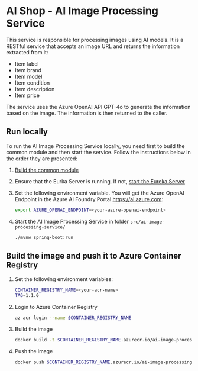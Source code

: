 # AI Shop - AI Image Processing Service

This service is responsible for processing images using AI models. It is a RESTful service that accepts an image URL and returns the information extracted from it:
- Item label
- Item brand
- Item model
- Item condition
- Item description
- Item price

The service uses the Azure OpenAI API GPT-4o to generate the information based on the image. The information is then returned to the caller.

## Run locally

To run the AI Image Processing Service locally, you need first to build the common module and then start the service. Follow the instructions below in the order they are presented:

1. [Build the common module](../java-ai-common/common/README.md)
2. Ensure that the Eurka Server is running. If not, [start the Eureka Server](../eureka-server/README.md)
3. Set the following environment variable. You will get the Azure OpenAI Endpoint in the Azure AI Foundry Portal https://ai.azure.com:

    ```bash
    export AZURE_OPENAI_ENDPOINT=<your-azure-openai-endpoint>
    ```

4. Start the AI Image Processing Service in folder `src/ai-image-processing-service/`

    ```bash
    ./mvnw spring-boot:run
    ```

## Build the image and push it to Azure Container Registry

1. Set the following environment variables:

    ```bash
    CONTAINER_REGISTRY_NAME=<your-acr-name>
    TAG=1.1.0
    ```

2. Login to Azure Container Registry

    ```bash
    az acr login --name $CONTAINER_REGISTRY_NAME
    ```

3. Build the image

    ```bash
    docker build -t $CONTAINER_REGISTRY_NAME.azurecr.io/ai-image-processing-service:$TAG .
    ```

4. Push the image

    ```bash
    docker push $CONTAINER_REGISTRY_NAME.azurecr.io/ai-image-processing-service:$TAG
    ```
